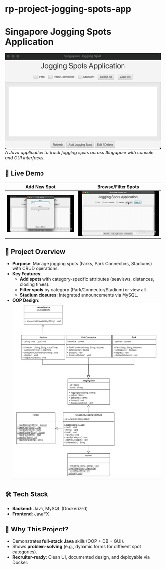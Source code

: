 # rp-project-jogging-spots-app

# Singapore Jogging Spots Application

![JavaFX GUI Preview](image/readme/fig1.png)  
_A Java application to track jogging spots across Singapore with console and GUI interfaces._

## 🎥 Live Demo

| Add New Spot                               | Browse/Filter Spots                        |
| ------------------------------------------ | ------------------------------------------ |
| ![Add Jogging Spot](image/readme/fig4.gif) | ![Browse Interface](image/readme/fig3.gif) |

## 📌 Project Overview

- **Purpose**: Manage jogging spots (Parks, Park Connectors, Stadiums) with CRUD operations.
- **Key Features**:
  - **Add spots** with category-specific attributes (seaviews, distances, closing times).
  - **Filter spots** by category (Park/Connector/Stadium) or view all.
  - **Stadium closures**: Integrated announcements via MySQL.
- **OOP Design**:  
  ![Class Diagram](image/readme/fig2.png)

## 🛠 Tech Stack

- **Backend**: Java, MySQL (Dockerized)
- **Frontend**: JavaFX

## 🚀 Why This Project?

- Demonstrates **full-stack Java** skills (OOP + DB + GUI).
- Shows **problem-solving** (e.g., dynamic forms for different spot categories).
- **Recruiter-ready**: Clean UI, documented design, and deployable via Docker.
